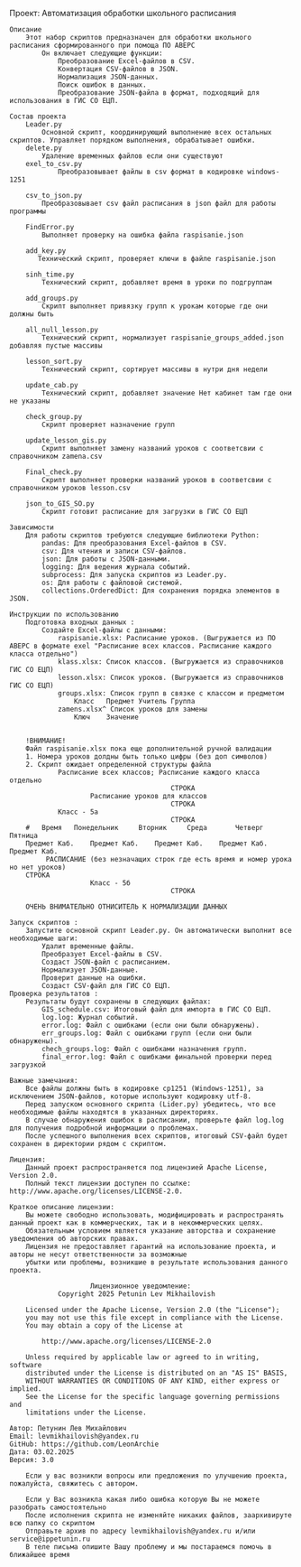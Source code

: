 Проект: Автоматизация обработки школьного расписания

    Описание
        Этот набор скриптов предназначен для обработки школьного расписания сформированного при помоща ПО АВЕРС 
            Он включает следующие функции:
                Преобразование Excel-файлов в CSV.
                Конвертация CSV-файлов в JSON.
                Нормализация JSON-данных.
                Поиск ошибок в данных.
                Преобразование JSON-файла в формат, подходящий для использования в ГИС СО ЕЦП.

    Состав проекта
        Leader.py
            Основной скрипт, координирующий выполнение всех остальных скриптов. Управляет порядком выполнения, обрабатывает ошибки.
        delete.py
            Удаление временных файлов если они существуют
        exel_to_csv.py
                Преобразовывает файлы в csv формат в кодировке windows-1251
            
        csv_to_json.py
            Преобразовывает csv файл расписания в json файл для работы программы

        FindError.py
            Выполняет проверку на ошибка файла raspisanie.json
            
        add_key.py
           Технический скрипт, проверяет ключи в файле raspisanie.json 

        sinh_time.py
            Технический скрипт, добавляет время в уроки по подгруппам

        add_groups.py
            Скрипт выполняет привязку групп к урокам которые где они должны быть

        all_null_lesson.py
            Технический скрипт, нормализует raspisanie_groups_added.json добавляя пустые массивы

        lesson_sort.py
            Технический скрипт, сортирует массивы в нутри дня недели 
                
        update_cab.py
            Технический скрипт, добавляет значение Нет кабинет там где они не указаны

        check_group.py
            Скрипт проверяет назначение групп 
                
        update_lesson_gis.py
            Скрипт выполняет замену названий уроков с соответсвии с справочником zamena.csv

        Final_check.py
            Скрипт выполняет проверки названий уроков в соответсвии с справочником уроков lesson.csv   
            
        json_to_GIS_SO.py
            Скрипт готовит расписание для загрузки в ГИС СО ЕЦП

    Зависимости
        Для работы скриптов требуются следующие библиотеки Python:
            pandas: Для преобразования Excel-файлов в CSV.
            csv: Для чтения и записи CSV-файлов.
            json: Для работы с JSON-данными.
            logging: Для ведения журнала событий.
            subprocess: Для запуска скриптов из Leader.py.
            os: Для работы с файловой системой.
            collections.OrderedDict: Для сохранения порядка элементов в JSON.

    Инструкции по использованию
        Подготовка входных данных :
            Создайте Excel-файлы с данными:
                raspisanie.xlsx: Расписание уроков. (Выгружается из ПО АВЕРС в формате exel "Расписание всех классов. Расписание каждого класса отдельно")
                klass.xlsx: Список классов. (Выгружается из справочников ГИС СО ЕЦП)
                lesson.xlsx: Список уроков. (Выгружается из справочников ГИС СО ЕЦП)
                groups.xlsx: Список групп в связке с классом и предметом
                    Класс	Предмет	Учитель	Группа
                zamens.xlsx^ Список уроков для замены
                    Ключ    Значение
                    

        !ВНИМАНИЕ!
        Файл raspisanie.xlsx пока еще дополнительной ручной валидации
        1. Номера уроков долдны быть только цифры (без доп символов)
        2. Скрипт ожидает определенной структуры файла
                Расписание всех классов; Расписание каждого класса отдельно
                                            СТРОКА
                        Расписание уроков для классов
                                            СТРОКА
                Класс - 5а
                                            СТРОКА
        #	Время	Понедельник		Вторник		Среда		Четверг		Пятница	
        Предмет	Каб.	Предмет	Каб.	Предмет	Каб.	Предмет	Каб.	Предмет	Каб.
             РАСПИСАНИЕ (без незначащих строк где есть время и номер урока но нет уроков)
        СТРОКА
                        Класс - 5б
                                            СТРОКА

        ОЧЕНЬ ВНИМАТЕЛЬНО ОТНИСИТЕЛЬ К НОРМАЛИЗАЦИИ ДАННЫХ

    Запуск скриптов :
        Запустите основной скрипт Leader.py. Он автоматически выполнит все необходимые шаги:
            Удалит временные файлы.
            Преобразует Excel-файлы в CSV.
            Создаст JSON-файл с расписанием.
            Нормализует JSON-данные.
            Проверит данные на ошибки.
            Создаст CSV-файл для ГИС СО ЕЦП.
    Проверка результатов :
        Результаты будут сохранены в следующих файлах:
            GIS_schedule.csv: Итоговый файл для импорта в ГИС СО ЕЦП.
            log.log: Журнал событий.
            error.log: Файл с ошибками (если они были обнаружены).
            err_groups.log: Файл с ошибками групп (если они были обнаружены).
            chech_groups.log: Файл с ошибками назначения групп.
            final_error.log: Файл с ошибками финальной проверки перед загрузкой

    Важные замечания:
        Все файлы должны быть в кодировке cp1251 (Windows-1251), за исключением JSON-файлов, которые используют кодировку utf-8.
        Перед запуском основного скрипта (Lider.py) убедитесь, что все необходимые файлы находятся в указанных директориях.
        В случае обнаружения ошибок в расписании, проверьте файл log.log для получения подробной информации о проблемах.
        После успешного выполнения всех скриптов, итоговый CSV-файл будет сохранен в директории рядом с скриптом.

    Лицензия:
        Данный проект распространяется под лицензией Apache License, Version 2.0. 
        Полный текст лицензии доступен по ссылке: http://www.apache.org/licenses/LICENSE-2.0.

    Краткое описание лицензии:
        Вы можете свободно использовать, модифицировать и распространять данный проект как в коммерческих, так и в некоммерческих целях.
        Обязательным условием является указание авторства и сохранение уведомления об авторских правах.
        Лицензия не предоставляет гарантий на использование проекта, и авторы не несут ответственности за возможные 
        убытки или проблемы, возникшие в результате использования данного проекта.

                        Лицензионное уведомление:
                Copyright 2025 Petunin Lev Mikhailovish

        Licensed under the Apache License, Version 2.0 (the "License");
        you may not use this file except in compliance with the License.
        You may obtain a copy of the License at

            http://www.apache.org/licenses/LICENSE-2.0

        Unless required by applicable law or agreed to in writing, software
        distributed under the License is distributed on an "AS IS" BASIS,
        WITHOUT WARRANTIES OR CONDITIONS OF ANY KIND, either express or implied.
        See the License for the specific language governing permissions and
        limitations under the License.

    Автор: Петунин Лев Михайлович
    Email: levmikhailovish@yandex.ru
    GitHub: https://github.com/LeonArchie
    Дата: 03.02.2025
    Версия: 3.0
        
        Если у вас возникли вопросы или предложения по улучшению проекта, пожалуйста, свяжитесь с автором.

        Если у Вас возникла какая либо ошибка которую Вы не можете разобрать самостоятельно 
        После исполнения скрипта не изменяйте никаких файлов, заархивируте всю папку со скриптом
        Отправьте архив по адресу levmikhailovish@yandex.ru и/или service@ippetunin.ru
        В теле письма опишите Вашу проблему и мы постараемся помочь в ближайшее время